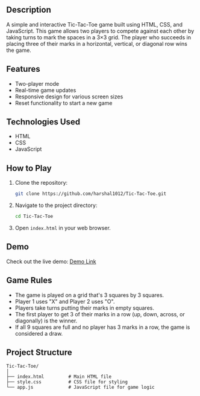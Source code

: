 ## Description
A simple and interactive Tic-Tac-Toe game built using HTML, CSS, and JavaScript. This game allows two players to compete against each other by taking turns to mark the spaces in a 3×3 grid. The player who succeeds in placing three of their marks in a horizontal, vertical, or diagonal row wins the game.

## Features
- Two-player mode
- Real-time game updates
- Responsive design for various screen sizes
- Reset functionality to start a new game

## Technologies Used
- HTML
- CSS
- JavaScript

## How to Play
1. Clone the repository:
    ```sh
    git clone https://github.com/harshal1012/Tic-Tac-Toe.git
    ```
2. Navigate to the project directory:
    ```sh
    cd Tic-Tac-Toe
    ```
3. Open `index.html` in your web browser.


## Demo
Check out the live demo: [Demo Link](https://harshal1012.github.io/Tic-Tac-Toe/)

## Game Rules
- The game is played on a grid that's 3 squares by 3 squares.
- Player 1 uses "X" and Player 2 uses "O".
- Players take turns putting their marks in empty squares.
- The first player to get 3 of their marks in a row (up, down, across, or diagonally) is the winner.
- If all 9 squares are full and no player has 3 marks in a row, the game is considered a draw.

## Project Structure
```plaintext
Tic-Tac-Toe/
│
├── index.html         # Main HTML file
├── style.css          # CSS file for styling
└── app.js             # JavaScript file for game logic
